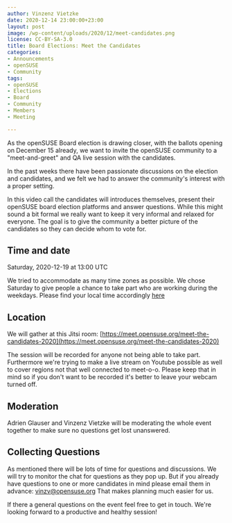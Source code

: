 ```yaml
---
author: Vinzenz Vietzke
date: 2020-12-14 23:00:00+23:00
layout: post
image: /wp-content/uploads/2020/12/meet-candidates.png
license: CC-BY-SA-3.0
title: Board Elections: Meet the Candidates
categories:
- Announcements
- openSUSE
- Community
tags:
- openSUSE
- Elections
- Board
- Community
- Members
- Meeting

--- 
```


As the openSUSE Board election is drawing closer, with the ballots opening on December 15 already, we want to invite the openSUSE community to a "meet-and-greet" and QA live session with the candidates. 

In the past weeks there have been passionate discussions on the election and candidates, and we felt we had to answer the community's interest with a proper setting.

In this video call the candidates will introduces themselves, present their openSUSE board election platforms and answer questions. While this might sound a bit formal we really want to keep it very informal and relaxed for everyone. The goal is to give the community a better picture of the candidates so they can decide whom to vote for.


## Time and date

Saturday, 2020-12-19 at 13:00 UTC

We tried to accommodate as many time zones as possible. We chose Saturday to give people a chance to take part who are working during the weekdays. Please find your local time accordingly [here](https://www.timeanddate.com/worldclock/fixedtime.html?iso=20201219T1300)


## Location

We will gather at this Jitsi room: [https://meet.opensuse.org/meet-the-candidates-2020](https://meet.opensuse.org/meet-the-candidates-2020)

The session will be recorded for anyone not being able to take part. Furthermore we're trying to make a live stream on Youtube possible as well to cover regions not that well connected to meet-o-o.
Please keep that in mind so if you don't want to be recorded it's better to leave your webcam turned off.


## Moderation

Adrien Glauser and Vinzenz Vietzke will be moderating the whole event together to make sure no questions get lost unanswered.


## Collecting Questions

As mentioned there will be lots of time for questions and discussions. We will try to monitor the chat for questions as they pop up. But if you already have questions to one or more candidates in mind please email them in advance: <vinzv@opensuse.org>
That makes planning much easier for us.

If there a general questions on the event feel free to get in touch.
We're looking forward to a productive and healthy session!
